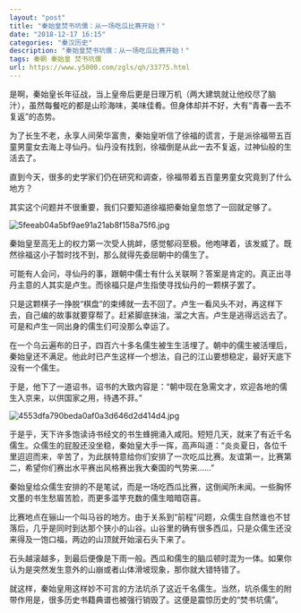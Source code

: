 ```yaml
---
layout: "post"
title: "秦始皇焚书坑儒：从一场吃瓜比赛开始！"
date: "2018-12-17 16:15"
categories: "秦汉历史"
description: "秦始皇焚书坑儒：从一场吃瓜比赛开始！"
tags: 秦朝 秦始皇 焚书坑儒
url: https://www.y5000.com/zgls/qh/33775.html
---
```






是啊，秦始皇长年征战，当上皇帝后更是日理万机（两大建筑就让他绞尽了脑汁），虽然每餐吃的都是山珍海味，美味佳肴。但身体却并不好，大有“青春一去不复返”的态势。

为了长生不老，永享人间荣华富贵，秦始皇听信了徐福的谎言，于是派徐福带五百童男童女去海上寻仙丹。仙丹没有找到，徐福倒是从此一去不复返，过神仙般的生活去了。

直到今天，很多的史学家们仍在研究和调查，徐福带着五百童男童女究竟到了什么地方？

其实这个问题并不很重要，我们只要知道徐福把秦始皇忽悠了一回就足够了。

![5feeab04a5bf9ae91a21ab8f158a75f6.jpg](https://img.y5000.com/uploads/allimg/180929/5feeab04a5bf9ae91a21ab8f158a75f6.jpg)

秦始皇至高无上的权力第一次受人挑衅，感觉郁闷至极。他咆哮着，该发威了。既然徐福这小子暂时找不到，那么就得先委屈朝中的儒生了。

可能有人会问，寻仙丹的事，跟朝中儒士有什么关联啊？答案是肯定的。真正出寻丹主意的人其实是卢生。而徐福只是卢生指使寻找仙丹的一颗棋子罢了。

只是这颗棋子一挣脱“棋盘”的束缚就一去不回了。卢生一看风头不对，再这样下去，自己编的故事就要穿帮了。赶紧脚底抹油，溜之大吉。卢生是逃得远远去了。可是和卢生一同出身的儒生们可没那么幸运了。

在一个乌云遍布的日子，四百六十多名儒生被生生活埋了。朝中的儒生被活埋后，秦始皇还不满足。他此时已产生这样一个想法，自己的江山要想稳定，最好天底下没有一个儒生。

于是，他下了一道诏书，诏书的大致内容是：“朝中现在急需文才，欢迎各地的儒生入京来，以供国家之用，待遇不菲。”

![4553dfa790beda0af0a3d646d2d414d4.jpg](https://img.y5000.com/uploads/allimg/180929/4553dfa790beda0af0a3d646d2d414d4.jpg)

于是乎，天下许多饱读诗书经文的书生蜂拥涌入咸阳。短短几天，就来了有近千名儒生。众儒生的屁股还没坐稳，秦始皇大手一挥，高声叫道：“炎炎夏日，各位千里迢迢而来，辛苦了，为此朕特意给你们安排了一次吃瓜比赛。友谊第一，比赛第二，希望你们赛出水平赛出风格赛出我大秦国的气势来……”

秦始皇给众儒生安排的不是笔试，而是一场吃西瓜比赛，这倒闻所未闻。一些胸怀文墨的书生愁眉苦脸，而更多滥竽充数的儒生暗暗窃喜。

比赛地点在骊山一个叫马谷的地方。由于关系到“前程”问题，众儒生自然谁也不甘落后，几乎是同时到达那个狭小的山谷。山谷里的确有很多西瓜，只是众儒生还没来得及一饱口福，两边的山顶就开始滚石头下来了。

石头越滚越多，到最后便像是下雨一般。西瓜和儒生的脑瓜顿时混为一体。如果你认为是突然发生意外的山崩或者山体滑坡现象，那你就大错特错了。

就这样，秦始皇用这样妙不可言的方法坑杀了这近千名儒生。当然，坑杀儒生的附带作用是，很多历史书籍典谱也被强行销毁了。这便是震惊历史的“焚书坑儒”。
